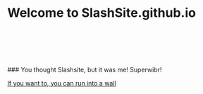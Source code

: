 # Welcome to SlashSite.github.io
<br/>
<br/>
<br/>
<br/>
<br/>
### You thought Slashsite, but it was me! Superwibr!

<br/>

[If you want to, you can run into a wall](./siteindex.md)